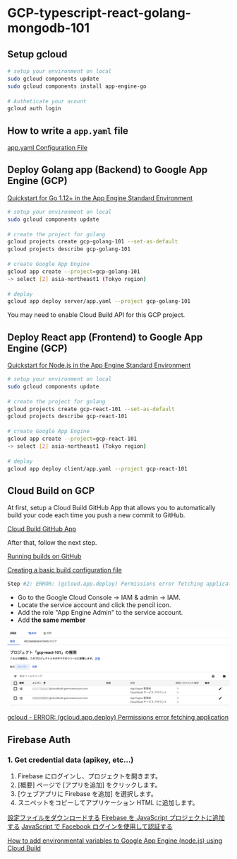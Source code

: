 # GCP-typescript-react-golang-mongodb-101

## Setup gcloud

```bash
# setup your environment on local
sudo gcloud components update
sudo gcloud components install app-engine-go

# Autheticate your acount
gcloud auth login
```

## How to write a `app.yaml` file

[app.yaml Configuration File](https://cloud.google.com/appengine/docs/standard/go/config/appref)

## Deploy Golang app (Backend) to Google App Engine (GCP)

[Quickstart for Go 1.12+ in the App Engine Standard Environment](https://cloud.google.com/appengine/docs/standard/go/quickstart)

```bash
# setup your environment on local
sudo gcloud components update

# create the project for golang
gcloud projects create gcp-golang-101 --set-as-default
gcloud projects describe gcp-golang-101

# create Google App Engine
gcloud app create --project=gcp-golang-101
-> select [2] asia-northeast1 (Tokyo region)

# deploy
gcloud app deploy server/app.yaml --project gcp-golang-101
```

You may need to enable Cloud Build API for this GCP project.

## Deploy React app (Frontend) to Google App Engine (GCP)

[Quickstart for Node.js in the App Engine Standard Environment](https://cloud.google.com/appengine/docs/standard/nodejs/quickstart)

```bash
# setup your environment on local
sudo gcloud components update

# create the project for golang
gcloud projects create gcp-react-101 --set-as-default
gcloud projects describe gcp-react-101

# create Google App Engine
gcloud app create --project=gcp-react-101
-> select [2] asia-northeast1 (Tokyo region)

# deploy
gcloud app deploy client/app.yaml --project gcp-react-101
```

## Cloud Build on GCP

At first, setup a Cloud Build GitHub App that allows you to automatically build your code each time you push a new commit to GitHub.

[Cloud Build GitHub App](https://github.com/marketplace/google-cloud-build)

After that, follow the next step.

[Running builds on GitHub](https://cloud.google.com/cloud-build/docs/run-builds-on-github)

[Creating a basic build configuration file](https://cloud.google.com/cloud-build/docs/configuring-builds/create-basic-configuration)

```bash
Step #2: ERROR: (gcloud.app.deploy) Permissions error fetching application [apps/gcp-react-101]. Please make sure you are using the correct project ID and that you have permission to view applications on the project.
```

- Go to the Google Cloud Console -> IAM & admin -> IAM.
- Locate the service account and click the pencil icon.
- Add the role "App Engine Admin" to the service account.
- Add **the same member**

![img](./img/GCP-IAM.png)

[gcloud - ERROR: (gcloud.app.deploy) Permissions error fetching application](https://stackoverflow.com/questions/56126481/gcloud-error-gcloud-app-deploy-permissions-error-fetching-application)

## Firebase Auth

### 1. Get credential data (apikey, etc...)

1. Firebase にログインし、プロジェクトを開きます。
2. [概要] ページで [アプリを追加] をクリックします。
3. [ウェブアプリに Firebase を追加] を選択します。
4. スニペットをコピーしてアプリケーション HTML に追加します。

[設定ファイルをダウンロードする](https://support.google.com/firebase/answer/7015592)
[Firebase を JavaScript プロジェクトに追加する](https://firebase.google.com/docs/web/setup?hl=ja)
[JavaScript で Facebook ログインを使用して認証する](https://firebase.google.com/docs/auth/web/facebook-login?hl=ja)

[How to add environmental variables to Google App Engine (node.js) using Cloud Build](https://medium.com/@brian.young.pro/how-to-add-environmental-variables-to-google-app-engine-node-js-using-cloud-build-5ce31ee63d7)
